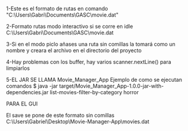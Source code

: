 1-Este es el formato de rutas en comando "C:\Users\Gabri\Documents\GASC\movie.dat"

2-Formato rutas modo interactivo si se corre en idle C:\Users\Gabri\Documents\GASC\movie.dat

3-Si en el modo piclo añases una ruta sin comillas la tomará como un nombre 
y creara el archivo en el directorio del proyecto

4-Hay problemas con los buffer, hay varios scanner.nextLine() para limpiarlos

5-EL JAR SE LLAMA Movie_Manager_App 
Ejemplo de como se ejecutan comandos
$ java -jar target/Movie_Manager_App-1.0.0-jar-with-dependencies.jar list-movies-filter-by-category horror

PARA EL GUI

El save se pone de este formato sin comillas
C:\Users\Gabriel\Desktop\Movie-Manager-App\movies.dat